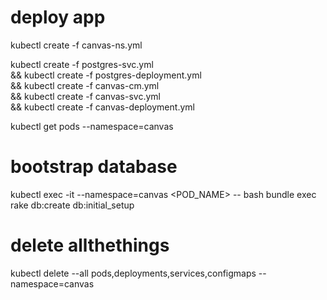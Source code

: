 # deploy app
kubectl create -f canvas-ns.yml

kubectl create -f postgres-svc.yml \
  && kubectl create -f postgres-deployment.yml \
  && kubectl create -f canvas-cm.yml \
  && kubectl create -f canvas-svc.yml \
  && kubectl create -f canvas-deployment.yml

kubectl get pods --namespace=canvas

# bootstrap database
kubectl exec -it --namespace=canvas <POD_NAME> -- bash
bundle exec rake db:create db:initial_setup


# delete allthethings
kubectl delete --all pods,deployments,services,configmaps --namespace=canvas
